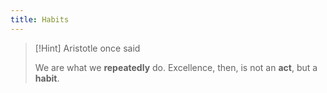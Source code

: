 ```yaml
---
title: Habits
---
```


> [!Hint] Aristotle once said
> 
> We are what we **repeatedly** do. Excellence, then, is not an **act**, but a **habit**.
